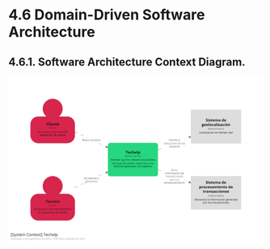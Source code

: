 # 4.6 Domain-Driven Software Architecture
## 4.6.1. Software Architecture Context Diagram.

![imagen](c4img/structurizr-85868-SystemContext-001.png)